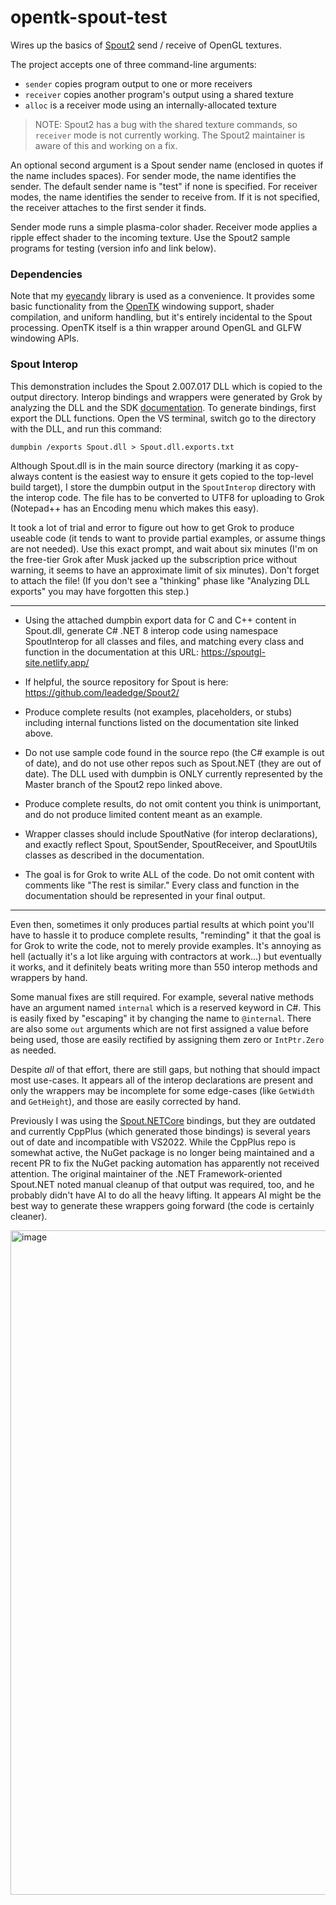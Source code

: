 # opentk-spout-test

Wires up the basics of [Spout2](https://github.com/leadedge/Spout2) send / receive of OpenGL textures.

The project accepts one of three command-line arguments:
* `sender` copies program output to one or more receivers
* `receiver` copies another program's output using a shared texture
* `alloc` is a receiver mode using an internally-allocated texture

> NOTE: Spout2 has a bug with the shared texture commands, so `receiver` mode is not currently working. The Spout2 maintainer is aware of this and working on a fix.

An optional second argument is a Spout sender name (enclosed in quotes if the name includes spaces). For sender mode, the name identifies the sender. The default sender name is "test" if none is specified. For receiver modes, the name identifies the sender to receive from. If it is not specified, the receiver attaches to the first sender it finds.

Sender mode runs a simple plasma-color shader. Receiver mode applies a ripple effect shader to the incoming texture. Use the Spout2 sample programs for testing (version info and link below).

### Dependencies

Note that my [eyecandy](https://github.com/MV10/eyecandy) library is used as a convenience. It provides some basic functionality from the [OpenTK](https://github.com/opentk/opentk) windowing support, shader compilation, and uniform handling, but it's entirely incidental to the Spout processing. OpenTK itself is a thin wrapper around OpenGL and GLFW windowing APIs.

### Spout Interop

This demonstration includes the Spout 2.007.017 DLL which is copied to the output directory. Interop bindings and wrappers were generated by Grok by analyzing the DLL and the SDK [documentation](https://spoutgl-site.netlify.app/). To generate bindings, first export the DLL functions. Open the VS terminal, switch go to the directory with the DLL, and run this command:

```
dumpbin /exports Spout.dll > Spout.dll.exports.txt
```

Although Spout.dll is in the main source directory (marking it as copy-always content is the easiest way to ensure it gets copied to the top-level build target), I store the dumpbin output in the `SpoutInterop` directory with the interop code. The file has to be converted to UTF8 for uploading to Grok (Notepad++ has an Encoding menu which makes this easy).

It took a lot of trial and error to figure out how to get Grok to produce useable code (it tends to want to provide partial examples, or assume things are not needed). Use this exact prompt, and wait about six minutes (I'm on the free-tier Grok after Musk jacked up the subscription price without warning, it seems to have an approximate limit of six minutes). Don't forget to attach the file! (If you don't see a "thinking" phase like "Analyzing DLL exports" you may have forgotten this step.)

<hr />

* Using the attached dumpbin export data for C and C++ content in Spout.dll, generate C# .NET 8 interop code using namespace SpoutInterop for all classes and files, and matching every class and function in the documentation at this URL: https://spoutgl-site.netlify.app/ 

* If helpful, the source repository for Spout is here: https://github.com/leadedge/Spout2/ 

* Produce complete results (not examples, placeholders, or stubs) including internal functions listed on the documentation site linked above.

* Do not use sample code found in the source repo (the C# example is out of date), and do not use other repos such as Spout.NET (they are out of date). The DLL used with dumpbin is ONLY currently represented by the Master branch of the Spout2 repo linked above.

* Produce complete results, do not omit content you think is unimportant, and do not produce limited content meant as an example.

* Wrapper classes should include SpoutNative (for interop declarations), and exactly reflect Spout, SpoutSender, SpoutReceiver, and SpoutUtils classes as described in the documentation.

* The goal is for Grok to write ALL of the code. Do not omit content with comments like "The rest is similar." Every class and function in the documentation should be represented in your final output.

<hr />

Even then, sometimes it only produces partial results at which point you'll have to hassle it to produce complete results, "reminding" it that the goal is for Grok to write the code, not to merely provide examples. It's annoying as hell (actually it's a lot like arguing with contractors at work...) but eventually it works, and it definitely beats writing more than 550 interop methods and wrappers by hand.

Some manual fixes are still required. For example, several native methods have an argument named `internal` which is a reserved keyword in C#. This is easily fixed by "escaping" it by changing the name to `@internal`. There are also some `out` arguments which are not first assigned a value before being used, those are easily rectified by assigning them zero or `IntPtr.Zero` as needed.

Despite _all_ of that effort, there are still gaps, but nothing that should impact most use-cases. It appears all of the interop declarations are present and only the wrappers may be incomplete for some edge-cases (like `GetWidth` and `GetHeight`), and those are easily corrected by hand.

Previously I was using the [Spout.NETCore](https://github.com/AWAS666/Spout.NETCore) bindings, but they are outdated and currently CppPlus (which generated those bindings) is several years out of date and incompatible with VS2022. While the CppPlus repo is somewhat active, the NuGet package is no longer being maintained and a recent PR to fix the NuGet packing automation has apparently not received attention. The original maintainer of the .NET Framework-oriented Spout.NET noted manual cleanup of that output was required, too, and he probably didn't have AI to do all the heavy lifting. It appears AI might be the best way to generate these wrappers going forward (the code is certainly cleaner).

<img width="991" height="1063" alt="image" src="https://github.com/user-attachments/assets/1facb76d-5115-4b76-a307-80bd6e70f2cc" />

